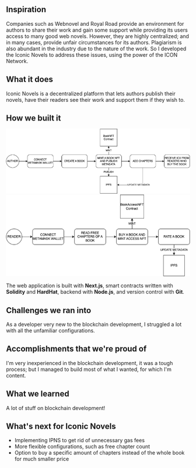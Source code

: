 ## Inspiration

Companies such as Webnovel and Royal Road provide an environment for authors to share their work and gain some support while providing its users access to many good web novels. However, they are highly centralized; and in many cases, provide unfair circumstances for its authors. Plagiarism is also abundant in the industry due to the nature of the work. So I developed the Iconic Novels to address these issues, using the power of the ICON Network.

## What it does

Iconic Novels is a decentralized platform that lets authors publish their novels, have their readers see their work and support them if they wish to.

## How we built it

![](./public/assets/author-diagram.png)
![](./public/assets/reader-diagram.png)

The web application is built with **Next.js**, smart contracts written with **Solidity** and **HardHat**, backend with **Node.js**, and version control with **Git**.

## Challenges we ran into

As a developer very new to the blockchain development, I struggled a lot with all the unfamiliar configurations.

## Accomplishments that we're proud of

I'm very inexperienced in the blockchain development, it was a tough process; but I managed to build most of what I wanted, for which I'm content.

## What we learned

A lot of stuff on blockchain development!

## What's next for Iconic Novels

- Implementing IPNS to get rid of unnecessary gas fees
- More flexible configurations, such as free chapter count
- Option to buy a specific amount of chapters instead of the whole book for much smaller price
